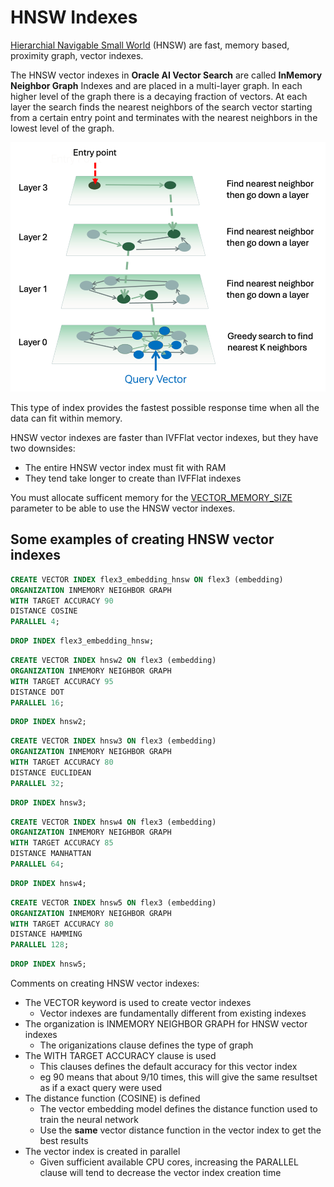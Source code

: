 # HNSW Indexes

[Hierarchial Navigable Small World](https://docs.oracle.com/en/database/oracle/oracle-database/23/sqlrf/create-vector-index.html#GUID-B396C369-54BB-4098-A0DD-7C54B3A0D66F) (HNSW) are fast, memory based, proximity graph, vector indexes.

The HNSW vector indexes in **Oracle AI Vector Search** are called **InMemory Neighbor Graph** Indexes and are placed in a 
 multi-layer graph.   In each higher level of the graph there is a decaying fraction of vectors. At each layer the search finds the nearest neighbors of the search vector starting from a certain entry point and terminates with the nearest neighbors in the lowest level of the graph.

<img src="images/HNSW.png" width="512" alt="HNSW"/>

This type of index provides the fastest possible response time when all the data can fit within memory.  

HNSW vector indexes are faster than IVFFlat vector indexes, but they have two downsides:
- The entire HNSW vector index must fit with RAM
- They tend take longer to create than IVFFlat indexes

You must allocate sufficent memory for the [VECTOR_MEMORY_SIZE](../Installation/README.md#VECTOR_MEMORY_SIZE) parameter to be able to use the HNSW vector indexes.

## Some examples of creating HNSW vector indexes

```SQL
CREATE VECTOR INDEX flex3_embedding_hnsw ON flex3 (embedding)
ORGANIZATION INMEMORY NEIGHBOR GRAPH
WITH TARGET ACCURACY 90
DISTANCE COSINE
PARALLEL 4;
```

```SQL
DROP INDEX flex3_embedding_hnsw;
```

```SQL
CREATE VECTOR INDEX hnsw2 ON flex3 (embedding)
ORGANIZATION INMEMORY NEIGHBOR GRAPH
WITH TARGET ACCURACY 95
DISTANCE DOT
PARALLEL 16;
```

```SQL
DROP INDEX hnsw2;
```

```SQL
CREATE VECTOR INDEX hnsw3 ON flex3 (embedding)
ORGANIZATION INMEMORY NEIGHBOR GRAPH
WITH TARGET ACCURACY 80
DISTANCE EUCLIDEAN
PARALLEL 32;
```

```SQL
DROP INDEX hnsw3;
```

```SQL
CREATE VECTOR INDEX hnsw4 ON flex3 (embedding)
ORGANIZATION INMEMORY NEIGHBOR GRAPH
WITH TARGET ACCURACY 85
DISTANCE MANHATTAN
PARALLEL 64;
```

```SQL
DROP INDEX hnsw4;
```

```SQL
CREATE VECTOR INDEX hnsw5 ON flex3 (embedding)
ORGANIZATION INMEMORY NEIGHBOR GRAPH
WITH TARGET ACCURACY 80
DISTANCE HAMMING
PARALLEL 128;
```

```SQL
DROP INDEX hnsw5;
```

Comments on creating HNSW vector indexes:
- The VECTOR keyword is used to create vector indexes
  - Vector indexes are fundamentally different from existing indexes 
- The organization is INMEMORY NEIGHBOR GRAPH for HNSW vector indexes
  - The origanizations clause defines the type of graph  
- The WITH TARGET ACCURACY clause is used
  - This clauses defines the default accuracy for this vector index
  - eg 90 means that about 9/10 times, this will give the same resultset as if a exact query were used
- The distance function (COSINE) is defined
  - The vector embedding model defines the distance function used to train the neural network
  - Use the **same** vector distance function in the vector index to get the best results
- The vector index is created in parallel
  - Given sufficient available CPU cores, increasing the PARALLEL clause will tend to decrease the vector index creation time
